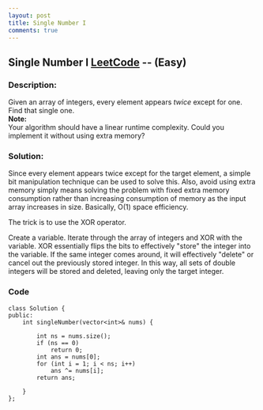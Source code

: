 ```yaml
---
layout: post
title: Single Number I
comments: true
---
```


## Single Number I [LeetCode](https://leetcode.com/problems/single-number/description/) -- (Easy)

### Description:
Given an array of integers, every element appears *twice* except for one. Find that single one.  
**Note:**  
Your algorithm should have a linear runtime complexity. Could you implement it without using extra memory?
    
### Solution:
Since every element appears twice except for the target element, a simple bit manipulation technique can be used to solve this. 
Also, avoid using extra memory simply means solving the problem with fixed extra memory consumption 
rather than increasing consumption of memory as the input array increases in size. Basically, O(1) space efficiency.  
  
The trick is to use the XOR operator.  
  
Create a variable. Iterate through the array of integers and XOR with the variable.
XOR essentially flips the bits to effectively "store" the integer into the variable.
If the same integer comes around, it will effectively "delete" or cancel out the previously stored integer.
In this way, all sets of double integers will be stored and deleted, leaving only the target integer.  
  
### Code
```
class Solution {
public:
    int singleNumber(vector<int>& nums) {

        int ns = nums.size();
        if (ns == 0)
            return 0;
        int ans = nums[0];
        for (int i = 1; i < ns; i++)
            ans ^= nums[i];
        return ans;

    }
};
```
